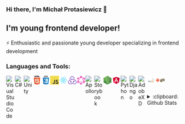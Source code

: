 ### Hi there, I'm Michał Protasiewicz 👋

## I'm young frontend developer!

⚡ Enthusiastic and passionate young developer specializing in frontend development

### Languages and Tools:

<img align="left" alt="Visual Studio Code" width="24px" src="https://img.icons8.com/fluent/48/000000/visual-studio-code-2019.png"/>
<img align="left" alt="C#" width="24px" src="https://img.icons8.com/color/48/000000/c-sharp-logo.png"/>
<img align="left" alt="Unity" width="24px" src="https://cdn.icon-icons.com/icons2/2248/PNG/512/unity_icon_136074.png"/>
<img align="left" alt="HTML5" width="24px" src="https://raw.githubusercontent.com/github/explore/80688e429a7d4ef2fca1e82350fe8e3517d3494d/topics/html/html.png" />
<img align="left" alt="CSS3" width="24px" src="https://raw.githubusercontent.com/github/explore/80688e429a7d4ef2fca1e82350fe8e3517d3494d/topics/css/css.png" />
<img align="left" alt="JavaScript" width="24px" src="https://raw.githubusercontent.com/github/explore/80688e429a7d4ef2fca1e82350fe8e3517d3494d/topics/javascript/javascript.png" />
<img align="left" alt="React" width="24px" src="https://raw.githubusercontent.com/github/explore/80688e429a7d4ef2fca1e82350fe8e3517d3494d/topics/react/react.png" />
<img align="left" alt="Redux" width="24px" src="https://raw.githubusercontent.com/github/explore/80688e429a7d4ef2fca1e82350fe8e3517d3494d/topics/redux/redux.png" />
<img align="left" alt="GraphQL" width="24px" src="https://raw.githubusercontent.com/github/explore/80688e429a7d4ef2fca1e82350fe8e3517d3494d/topics/graphql/graphql.png" />
<img align="left" alt="Apollo" width="24px" src="https://img.icons8.com/color/48/000000/apollo.png"/>
<img align="left" alt="Storybook" width="24px" src="https://cdn.icon-icons.com/icons2/2107/PNG/512/file_type_storybook_icon_130145.png"/>
<img align="left" alt="Node.js" width="24px" src="https://raw.githubusercontent.com/github/explore/80688e429a7d4ef2fca1e82350fe8e3517d3494d/topics/nodejs/nodejs.png" />
<img align="left" alt="Angular" width="24px" src="https://raw.githubusercontent.com/github/explore/80688e429a7d4ef2fca1e82350fe8e3517d3494d/topics/angular/angular.png" />
<img align="left" alt="Python" width="24px" src="https://img.icons8.com/color/48/000000/python.png"/>
<img align="left" alt="Django" width="24px" src="https://img.icons8.com/material-sharp/24/000000/django.png"/>
<img align="left" alt="AdobeXD" width="24px" src="https://cdn.icon-icons.com/icons2/2429/PNG/512/adobexd_logo_icon_147323.png"/>
<img align="left" alt="MySQL" width="24px" src="https://raw.githubusercontent.com/github/explore/80688e429a7d4ef2fca1e82350fe8e3517d3494d/topics/mysql/mysql.png" />
<img align="left" alt="Git" width="24px" src="https://raw.githubusercontent.com/github/explore/80688e429a7d4ef2fca1e82350fe8e3517d3494d/topics/git/git.png" />

<br><br>

<details>
  <summary>:clipboard: Github Stats</summary>
  <img align="left" alt="MichalProtasiewcz's Github Stats" src="https://github-readme-stats.codestackr.vercel.app/api?username=MichalProtasiewicz&show_icons=true&hide_border=true" />
</details>

